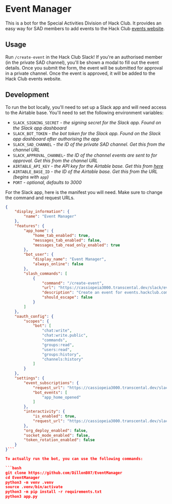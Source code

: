 # Event Manager

This is a bot for the Special Activities Division of Hack Club. It provides an easy way for SAD members to add events to the Hack Club [events website](https://events.hackclub.com).

## Usage

Run `/create-event` in the Hack Club Slack! If you're an authorised member (in the private SAD channel), you'll be shown a modal to fill out the event details. Once you submit the form, the event will be submitted for approval in a private channel.
Once the event is approved, it will be added to the Hack Club events website.

## Development

To run the bot locally, you'll need to set up a Slack app and will need access to the Airtable base. You'll need to set the following environment variables:

- `SLACK_SIGNING_SECRET` - _the signing secret for the Slack app. Found on the Slack app dashboard_
- `SLACK_BOT_TOKEN` - _the bot token for the Slack app. Found on the Slack app dashboard after authorising the app_
- `SLACK_SAD_CHANNEL` - _the ID of the private SAD channel. Get this from the channel URL_
- `SLACK_APPROVAL_CHANNEL`- _the ID of the channel events are sent to for approval. Get this from the channel URL_
- `AIRTABLE_API_KEY` - _the API key for the Airtable base. Get this from [here](https://airtable.com/create/tokens/new)_
- `AIRTABLE_BASE_ID` - _the ID of the Airtable base. Get this from the URL (begins with `app`)_
- `PORT` - _optional, defaults to 3000_

For the Slack app, here is the manifest you will need. Make sure to change the command and request URLs.

```json
{
    "display_information": {
        "name": "Event Manager"
    },
    "features": {
        "app_home": {
            "home_tab_enabled": true,
            "messages_tab_enabled": false,
            "messages_tab_read_only_enabled": true
        },
        "bot_user": {
            "display_name": "Event Manager",
            "always_online": false
        },
        "slash_commands": [
            {
                "command": "/create-event",
                "url": "https://cassiopeia3000.transcental.dev/slack/events",
                "description": "Create an event for events.hackclub.com",
                "should_escape": false
            }
        ]
    },
    "oauth_config": {
        "scopes": {
            "bot": [
                "chat:write",
                "chat:write.public",
                "commands",
                "groups:read",
                "users:read",
                "groups:history",
                "channels:history"
            ]
        }
    },
    "settings": {
        "event_subscriptions": {
            "request_url": "https://cassiopeia3000.transcental.dev/slack/events",
            "bot_events": [
                "app_home_opened"
            ]
        },
        "interactivity": {
            "is_enabled": true,
            "request_url": "https://cassiopeia3000.transcental.dev/slack/events"
        },
        "org_deploy_enabled": false,
        "socket_mode_enabled": false,
        "token_rotation_enabled": false
    }
}```

To actually run the bot, you can use the following commands:

```bash
git clone https://github.com/DillonB07/EventManager
cd EventManager
python3 -m venv .venv
source .venv/bin/activate
python3 -m pip install -r requirements.txt
python3 app.py
```